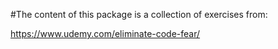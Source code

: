 #The content of this package is a collection of exercises from: 


https://www.udemy.com/eliminate-code-fear/

